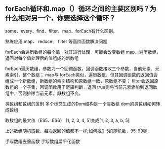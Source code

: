 ## forEach循环和.map（）循环之间的主要区别吗？为什么相对另一个，你要选择这个循环？
some、every、find、filter、map、forEach有什么区别。

熟练应用 map、 reduce、 filter 等高阶函数解决问题

forEach会遍历数组的每个值，对其进行处理，可能会改变数组
 map，遍历数组，返回对每个值处理后的值组成的新数组

forEach遍历数组，参数为一个回调函数，回调函数接收三个参数，当前元素，元素索引，整个数组；
map与 forEach类似，遍历数组，但其回调函数的返回值会组成一个新数组，新数组的索引结构和原数组一致，原数组不变；
filter会返回原数组的一个子集，回调函数用于逻辑判断，返回 true则将当前元素添加到返回数组中，否则排除当前元素，原数组不变。

类数组和数组的区别
多个标签生成的Dom结构是一个类数组
dom的类数组如何转成数组

取数组的最大值（ES5、ES6）
[1, 2, 3, 4, 5]变成[1, 2, 3, a, b, 5]

上述数组随机取数，每次返回的值都不一样;如何找0-5的随机数，95-99呢

手写数组去重函数
手写数组扁平化函数
